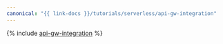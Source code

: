 ```yaml
---
canonical: "{{ link-docs }}/tutorials/serverless/api-gw-integration"
---
```


{% include [api-gw-integration](../../_tutorials/serverless/api-gw-integration.md) %}
